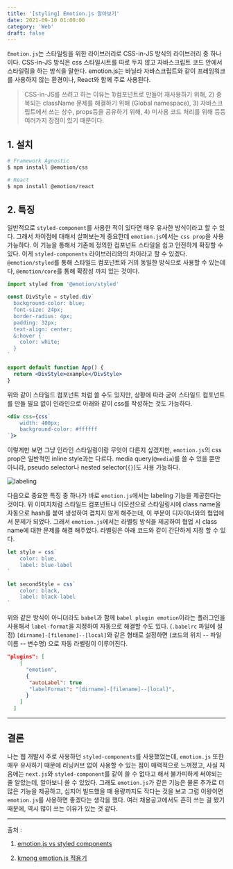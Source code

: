 ```yaml
---
title: '[styling] Emotion.js 알아보기'
date: 2021-09-10 01:00:00
category: 'Web'
draft: false
---
```


`Emotion.js`는 스타일링을 위한 라이브러리로 CSS-in-JS 방식의 라이브러리 중 하나이다. CSS-in-JS 방식은 css 스타일시트를 따로 두지 않고 자바스크립트 코드 안에서 스타일링을 하는 방식을 말한다. emotion.js는 바닐라 자바스크립트와 같이 프레임워크를 사용하지 않는 환경이나, React와 함께 주로 사용된다.

> CSS-in-JS를 쓰려고 하는 이유는 1)컴포넌트로 만들어 재사용하기 위해, 2) 중복되는 className 문제를 해결하기 위해 (Global namespace), 3) 자바스크립트에서 쓰는 상수, props등을 공유하기 위해, 4) 미사용 코드 처리를 위해 등등 여러가지 장점이 있기 때문이다.

## 1. 설치

```bash
# Framework Agnostic
$ npm install @emotion/css

# React
$ npm install @emotion/react
```

## 2. 특징

일반적으로 `styled-component`를 사용한 적이 있다면 매우 유사한 방식이라고 할 수 있다. 그래서 차이점에 대해서 살펴보는게 중요한데 `emotion.js`에서는 `css prop`을 사용 가능하다. 이 기능을 통해서 기존에 정의한 컴포넌트 스타일을 쉽고 안전하게 확장할 수 있다. 이게 `styled-components` 라이브러리와의 차이라고 할 수 있겠다. `@emotion/styled`를 통해 스타일드 컴포넌트와 거의 동일한 방식으로 사용할 수 있는데다, `@emotion/core`를 통해 확장성 까지 있는 것이다.

```jsx
import styled from '@emotion/styled'

const DivStyle = styled.div`
  background-color: blue;
  font-size: 24px;
  border-radius: 4px;
  padding: 32px;
  text-align: center;
  &:hover {
    color: white;
  }
`

export default function App() {
  return <DivStyle>example</DivStyle>
}
```

위와 같이 스타일드 컴포넌트 처럼 쓸 수도 있지만, 상황에 따라 굳이 스타일드 컴포넌트를 만들 필요 없이 인라인으로 아래와 같이 css를 작성하는 것도 가능하다.

```jsx
<div css={css`
    width: 400px;
    background-color: #ffffff
`}>
```

이렇게만 보면 그냥 인라인 스타일링이랑 무엇이 다른지 싶겠지만, `emotion.js`의 css prop은 일반적인 inline style과는 다르다. media query(`@media`)를 쓸 수 있을 뿐만 아니라, pseudo selector나 nested selector(`{}`)도 사용 가능하다.

![labeling](https://cdn-images-1.medium.com/max/1600/1*McKlxIMuHFOWXY_tswRzDg.png)

다음으로 중요한 특징 중 하나가 바로 `emotion.js`에서는 labeling 기능을 제공한다는 것이다. 위 이미지처럼 스타일드 컴포넌트나 이모션으로 스타일링시에 class name을 자동으로 hash를 붙여 생성하여 겹치지 않게 해주는데, 이 부분이 디자이너와의 협업에서 문제가 되었다. 그래서 `emotion.js`에서는 라벨링 방식을 제공하여 협업 시 class name에 대한 문제를 해결 해주었다. 라벨링은 아래 코드와 같이 간단하게 지정 할 수 있다.

```jsx
let style = css`
    color: blue,
    label: blue-label
`

let secondStyle = css`
    color: black,
    label: black-label
`
```

위와 같은 방식이 아니더라도 `babel`과 함께 `babel plugin emotion`이라는 플러그인을 사용해서 `label-format`을 지정하여 자동으로 해결할 수도 있다. (`.babelrc` 파일에 설정) `[dirname]-[filename]--[local]`와 같은 형태로 설정하면 (코드의 위치 -- 파일이름 -- 변수명) 으로 자동 라벨링이 이루어진다.

```json
"plugins": [
    [
      "emotion",
      {
       "autoLabel": true
       "labelFormat": "[dirname]-[filename]--[local]",
      }
    ]
  ]
```

---

## 결론

나는 웹 개발시 주로 사용하던 `styled-components`를 사용했었는데, `emotion.js` 또한 매우 유사하기 때문에 러닝커브 없이 사용할 수 있는 점이 매력적으로 느껴졌고, 사실 처음에는 `next.js`와 `styled-component`를 같이 쓸 수 없다고 해서 불가피하게 써야되는줄 알았는데, 알아보니 쓸 수 있었다. 그래도 `emotion.js`가 같은 기능은 물론 추가로 더 많은 기능을 제공하고, 심지어 빌드했을 때 용량까지도 작다는 것을 보고 그럼 이왕이면 `emotion.js`를 사용하면 좋겠다는 생각을 했다. 여러 채용공고에서도 흔히 쓰는 걸 봤기 때문에, 역시 많이 쓰는 이유가 있는 것 같다.

---

출처 :

1. [emotion.js vs styled components](https://ideveloper2.dev/blog/2019-05-05--thinking-about-emotion-js-vs-styled-component/)

2. [kmong emotion.js 적용기](https://brunch.co.kr/@kmongdev/17)
